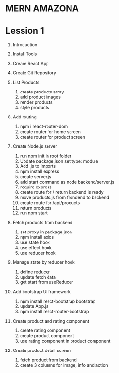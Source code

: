 # MERN AMAZONA

# Lession 1

1. Introduction
2. Install Tools
3. Creare React App
4. Create Git Repository
5. List Products
   1. create products array
   2. add product images
   3. render products
   4. style products
6. Add routing
   1. npm i react-router-dom
   2. create router for home screen
   3. create router for product screen
7. Create Node.js server
   1. run npm init in root folder
   2. Update package.json set type: module
   3. Add .js to imports
   4. npm install express
   5. create server.js
   6. add start command as node backend/server.js
   7. require express
   8. create route for / return backend is ready
   9. move products.js from frondend to backend
   10. create route for /api/products
   11. return products
   12. run npm start
8. Fetch products from backend
   1. set proxy in package.json
   2. npm install axios
   3. use state hook
   4. use effect hook
   5. use reducer hook
9. Manage state by reducer hook

   1. define reducer
   2. update fetch data
   3. get start from useReducer

10. Add bootstrap UI framework

    1. npm install react-bootstrap bootstrap
    2. update App.js
    3. npm install react-router-bootstrap

11. Create product and rating component
    1. create rating component
    2. create product component
    3. use rating component in product component
12. Create product detail screen
    1. fetch product from backend
    2. create 3 columns for image, info and action
